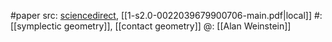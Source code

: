 #paper 
src: [sciencedirect](https://www.sciencedirect.com/science/article/pii/0022039679900706), [[1-s2.0-0022039679900706-main.pdf|local]] 
#: [[symplectic geometry]], [[contact geometry]] 
@: [[Alan Weinstein]] 

